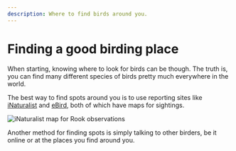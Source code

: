 ```yaml
---
description: Where to find birds around you.
---
```


# Finding a good birding place

When starting, knowing where to look for birds can be though. The truth is, you can find many different species of birds pretty much everywhere in the world.

The best way to find spots around you is to use reporting sites like [iNaturalist](../external-ressources/inaturalist.md) and [eBird](../external-ressources/ebird.md), both of which have maps for sightings.

![iNaturalist map for Rook observations](../.gitbook/assets/image%20%281%29.png)

Another method for finding spots is simply talking to other birders, be it online or at the places you find around you.

